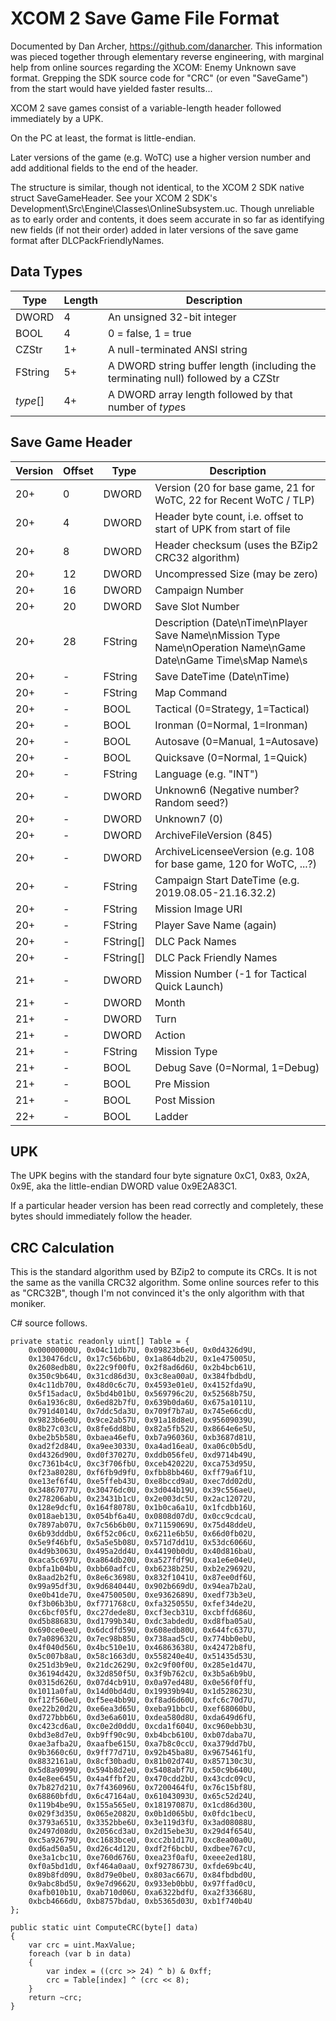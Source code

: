 ﻿# XCOM 2 Save Game File Format

Documented by Dan Archer, https://github.com/danarcher. This information was
pieced together through elementary reverse engineering, with marginal help from
online sources regarding the XCOM: Enemy Unknown save format. Grepping the SDK
source code for "CRC" (or even "SaveGame") from the start would have yielded
faster results...

XCOM 2 save games consist of a variable-length header followed immediately by a
UPK.

On the PC at least, the format is little-endian.

Later versions of the game (e.g. WoTC) use a higher version number and add
additional fields to the end of the header.

The structure is similar, though not identical, to the XCOM 2 SDK native struct
SaveGameHeader. See your XCOM 2 SDK's
Development\Src\Engine\Classes\OnlineSubsystem.uc. Though unreliable as to early
order and contents, it does seem accurate in so far as identifying new fields
(if not their order) added in later versions of the save game format after
DLCPackFriendlyNames.

## Data Types

| Type     | Length | Description |
| -------- | ------ | ----------- |
| DWORD    | 4      | An unsigned 32-bit integer |
| BOOL     | 4      | 0 = false, 1 = true |
| CZStr    | 1+     | A null-terminated ANSI string |
| FString  | 5+     | A DWORD string buffer length (including the terminating null) followed by a CZStr |
| *type*[] | 4+     | A DWORD array length followed by that number of *type*s |

## Save Game Header

| Version | Offset | Type      | Description |
| ------- | ------ | --------- | ----------- |
| 20+     | 0      | DWORD     | Version (20 for base game, 21 for WoTC, 22 for Recent WoTC / TLP) |
| 20+     | 4      | DWORD     | Header byte count, i.e. offset to start of UPK from start of file |
| 20+     | 8      | DWORD     | Header checksum (uses the BZip2 CRC32 algorithm) |
| 20+     | 12     | DWORD     | Uncompressed Size (may be zero) |
| 20+     | 16     | DWORD     | Campaign Number |
| 20+     | 20     | DWORD     | Save Slot Number |
| 20+     | 28     | FString   | Description (Date\nTime\nPlayer Save Name\nMission Type Name\nOperation Name\nGame Date\nGame Time\sMap Name\s |
| 20+     | -      | FString   | Save DateTime (Date\nTime) |
| 20+     | -      | FString   | Map Command |
| 20+     | -      | BOOL      | Tactical (0=Strategy, 1=Tactical) |
| 20+     | -      | BOOL      | Ironman (0=Normal, 1=Ironman)|
| 20+     | -      | BOOL      | Autosave (0=Manual, 1=Autosave) |
| 20+     | -      | BOOL      | Quicksave (0=Normal, 1=Quick)|
| 20+     | -      | FString   | Language (e.g. "INT") |
| 20+     | -      | DWORD     | Unknown6 (Negative number? Random seed?) |
| 20+     | -      | DWORD     | Unknown7 (0) |
| 20+     | -      | DWORD     | ArchiveFileVersion (845) |
| 20+     | -      | DWORD     | ArchiveLicenseeVersion (e.g. 108 for base game, 120 for WoTC, ...?) |
| 20+     | -      | FString   | Campaign Start DateTime (e.g. 2019.08.05-21.16.32.2) |
| 20+     | -      | FString   | Mission Image URI |
| 20+     | -      | FString   | Player Save Name (again) |
| 20+     | -      | FString[] | DLC Pack Names |
| 20+     | -      | FString[] | DLC Pack Friendly Names |
| 21+     | -      | DWORD     | Mission Number (-1 for Tactical Quick Launch) |
| 21+     | -      | DWORD     | Month |
| 21+     | -      | DWORD     | Turn |
| 21+     | -      | DWORD     | Action |
| 21+     | -      | FString   | Mission Type |
| 21+     | -      | BOOL      | Debug Save (0=Normal, 1=Debug) |
| 21+     | -      | BOOL      | Pre Mission |
| 21+     | -      | BOOL      | Post Mission |
| 22+     | -      | BOOL      | Ladder |

## UPK

The UPK begins with the standard four byte signature 0xC1, 0x83, 0x2A, 0x9E,
aka the little-endian DWORD value 0x9E2A83C1.

If a particular header version has been read correctly and completely, these
bytes should immediately follow the header.

## CRC Calculation

This is the standard algorithm used by BZip2 to compute its CRCs. It is not
the same as the vanilla CRC32 algorithm. Some online sources refer to this as
"CRC32B", though I'm not convinced it's the only algorithm with that moniker.

C# source follows.

    private static readonly uint[] Table = {
        0x00000000U, 0x04c11db7U, 0x09823b6eU, 0x0d4326d9U,
        0x130476dcU, 0x17c56b6bU, 0x1a864db2U, 0x1e475005U,
        0x2608edb8U, 0x22c9f00fU, 0x2f8ad6d6U, 0x2b4bcb61U,
        0x350c9b64U, 0x31cd86d3U, 0x3c8ea00aU, 0x384fbdbdU,
        0x4c11db70U, 0x48d0c6c7U, 0x4593e01eU, 0x4152fda9U,
        0x5f15adacU, 0x5bd4b01bU, 0x569796c2U, 0x52568b75U,
        0x6a1936c8U, 0x6ed82b7fU, 0x639b0da6U, 0x675a1011U,
        0x791d4014U, 0x7ddc5da3U, 0x709f7b7aU, 0x745e66cdU,
        0x9823b6e0U, 0x9ce2ab57U, 0x91a18d8eU, 0x95609039U,
        0x8b27c03cU, 0x8fe6dd8bU, 0x82a5fb52U, 0x8664e6e5U,
        0xbe2b5b58U, 0xbaea46efU, 0xb7a96036U, 0xb3687d81U,
        0xad2f2d84U, 0xa9ee3033U, 0xa4ad16eaU, 0xa06c0b5dU,
        0xd4326d90U, 0xd0f37027U, 0xddb056feU, 0xd9714b49U,
        0xc7361b4cU, 0xc3f706fbU, 0xceb42022U, 0xca753d95U,
        0xf23a8028U, 0xf6fb9d9fU, 0xfbb8bb46U, 0xff79a6f1U,
        0xe13ef6f4U, 0xe5ffeb43U, 0xe8bccd9aU, 0xec7dd02dU,
        0x34867077U, 0x30476dc0U, 0x3d044b19U, 0x39c556aeU,
        0x278206abU, 0x23431b1cU, 0x2e003dc5U, 0x2ac12072U,
        0x128e9dcfU, 0x164f8078U, 0x1b0ca6a1U, 0x1fcdbb16U,
        0x018aeb13U, 0x054bf6a4U, 0x0808d07dU, 0x0cc9cdcaU,
        0x7897ab07U, 0x7c56b6b0U, 0x71159069U, 0x75d48ddeU,
        0x6b93dddbU, 0x6f52c06cU, 0x6211e6b5U, 0x66d0fb02U,
        0x5e9f46bfU, 0x5a5e5b08U, 0x571d7dd1U, 0x53dc6066U,
        0x4d9b3063U, 0x495a2dd4U, 0x44190b0dU, 0x40d816baU,
        0xaca5c697U, 0xa864db20U, 0xa527fdf9U, 0xa1e6e04eU,
        0xbfa1b04bU, 0xbb60adfcU, 0xb6238b25U, 0xb2e29692U,
        0x8aad2b2fU, 0x8e6c3698U, 0x832f1041U, 0x87ee0df6U,
        0x99a95df3U, 0x9d684044U, 0x902b669dU, 0x94ea7b2aU,
        0xe0b41de7U, 0xe4750050U, 0xe9362689U, 0xedf73b3eU,
        0xf3b06b3bU, 0xf771768cU, 0xfa325055U, 0xfef34de2U,
        0xc6bcf05fU, 0xc27dede8U, 0xcf3ecb31U, 0xcbffd686U,
        0xd5b88683U, 0xd1799b34U, 0xdc3abdedU, 0xd8fba05aU,
        0x690ce0eeU, 0x6dcdfd59U, 0x608edb80U, 0x644fc637U,
        0x7a089632U, 0x7ec98b85U, 0x738aad5cU, 0x774bb0ebU,
        0x4f040d56U, 0x4bc510e1U, 0x46863638U, 0x42472b8fU,
        0x5c007b8aU, 0x58c1663dU, 0x558240e4U, 0x51435d53U,
        0x251d3b9eU, 0x21dc2629U, 0x2c9f00f0U, 0x285e1d47U,
        0x36194d42U, 0x32d850f5U, 0x3f9b762cU, 0x3b5a6b9bU,
        0x0315d626U, 0x07d4cb91U, 0x0a97ed48U, 0x0e56f0ffU,
        0x1011a0faU, 0x14d0bd4dU, 0x19939b94U, 0x1d528623U,
        0xf12f560eU, 0xf5ee4bb9U, 0xf8ad6d60U, 0xfc6c70d7U,
        0xe22b20d2U, 0xe6ea3d65U, 0xeba91bbcU, 0xef68060bU,
        0xd727bbb6U, 0xd3e6a601U, 0xdea580d8U, 0xda649d6fU,
        0xc423cd6aU, 0xc0e2d0ddU, 0xcda1f604U, 0xc960ebb3U,
        0xbd3e8d7eU, 0xb9ff90c9U, 0xb4bcb610U, 0xb07daba7U,
        0xae3afba2U, 0xaafbe615U, 0xa7b8c0ccU, 0xa379dd7bU,
        0x9b3660c6U, 0x9ff77d71U, 0x92b45ba8U, 0x9675461fU,
        0x8832161aU, 0x8cf30badU, 0x81b02d74U, 0x857130c3U,
        0x5d8a9099U, 0x594b8d2eU, 0x5408abf7U, 0x50c9b640U,
        0x4e8ee645U, 0x4a4ffbf2U, 0x470cdd2bU, 0x43cdc09cU,
        0x7b827d21U, 0x7f436096U, 0x7200464fU, 0x76c15bf8U,
        0x68860bfdU, 0x6c47164aU, 0x61043093U, 0x65c52d24U,
        0x119b4be9U, 0x155a565eU, 0x18197087U, 0x1cd86d30U,
        0x029f3d35U, 0x065e2082U, 0x0b1d065bU, 0x0fdc1becU,
        0x3793a651U, 0x3352bbe6U, 0x3e119d3fU, 0x3ad08088U,
        0x2497d08dU, 0x2056cd3aU, 0x2d15ebe3U, 0x29d4f654U,
        0xc5a92679U, 0xc1683bceU, 0xcc2b1d17U, 0xc8ea00a0U,
        0xd6ad50a5U, 0xd26c4d12U, 0xdf2f6bcbU, 0xdbee767cU,
        0xe3a1cbc1U, 0xe760d676U, 0xea23f0afU, 0xeee2ed18U,
        0xf0a5bd1dU, 0xf464a0aaU, 0xf9278673U, 0xfde69bc4U,
        0x89b8fd09U, 0x8d79e0beU, 0x803ac667U, 0x84fbdbd0U,
        0x9abc8bd5U, 0x9e7d9662U, 0x933eb0bbU, 0x97ffad0cU,
        0xafb010b1U, 0xab710d06U, 0xa6322bdfU, 0xa2f33668U,
        0xbcb4666dU, 0xb8757bdaU, 0xb5365d03U, 0xb1f740b4U
    };

    public static uint ComputeCRC(byte[] data)
    {
        var crc = uint.MaxValue;
        foreach (var b in data)
        {
            var index = ((crc >> 24) ^ b) & 0xff;
            crc = Table[index] ^ (crc << 8);
        }
        return ~crc;
    }
